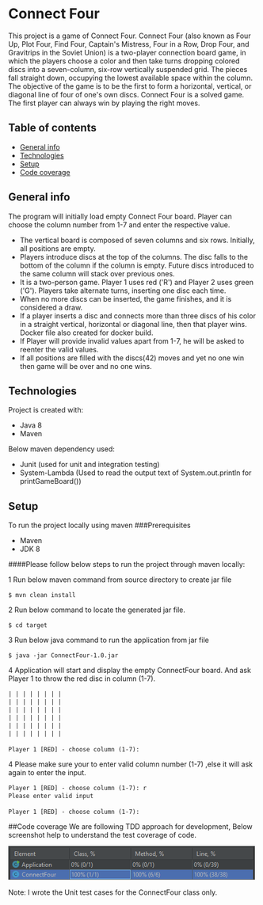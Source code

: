 # Connect Four
This project is a game of Connect Four. 
Connect Four (also known as Four Up, Plot Four, Find Four, Captain's Mistress, Four in a Row, Drop Four, and Gravitrips in the Soviet Union) is a two-player connection board game, in which the players choose a color and then take turns dropping colored discs into a seven-column, six-row vertically suspended grid. The pieces fall straight down, occupying the lowest available space within the column. The objective of the game is to be the first to form a horizontal, vertical, or diagonal line of four of one's own discs. Connect Four is a solved game. The first player can always win by playing the right moves. 

## Table of contents
* [General info](#general-info)
* [Technologies](#technologies)
* [Setup](#setup)
* [Code coverage](#code-coverage)

## General info
The program will initially load empty Connect Four board. Player can choose the column number from 1-7 and enter the respective value.

* The vertical board is composed of seven columns and six rows. Initially, all positions are empty.
* Players introduce discs at the top of the columns. The disc falls to the bottom of the column if the column is empty. Future discs introduced to the same column will stack over previous ones.
* It is a two-person game. Player 1 uses red ('R') and Player 2 uses green ('G'). Players take alternate turns, inserting one disc each time.
* When no more discs can be inserted, the game finishes, and it is considered a draw.
* If a player inserts a disc and connects more than three discs of his color in a straight vertical, horizontal or diagonal line, then that player wins.
Docker file also created for docker build.
* If Player will provide invalid values apart from 1-7, he will be asked to reenter the valid values.
* If all positions are filled with the discs(42) moves and yet no one win then game will be over and no one wins.

## Technologies
Project is created with:
* Java 8
* Maven 

Below maven dependency used:
- Junit (used for unit and integration testing)
- System-Lambda (Used to read the output text of System.out.println for printGameBoard())
## Setup
To run the project locally using maven
###Prerequisites
* Maven
* JDK 8

####Please follow below steps to run the project through maven locally:

1 Run below maven command from source directory to create jar file
```
$ mvn clean install
```
2 Run below command to locate the generated jar file.
```
$ cd target
```
3 Run below java command to run the application from jar file
```
$ java -jar ConnectFour-1.0.jar
```
4 Application will start and display the empty ConnectFour board. And ask Player 1 to throw the red disc in column (1-7).
```
| | | | | | | |
| | | | | | | |
| | | | | | | |
| | | | | | | |
| | | | | | | |
| | | | | | | |

Player 1 [RED] - choose column (1-7): 
```
4 Please make sure your to enter valid column number (1-7) ,else it will ask again to enter the input.
```
Player 1 [RED] - choose column (1-7): r
Please enter valid input

Player 1 [RED] - choose column (1-7):
```

##Code coverage
We are following TDD approach for development, Below screenshot help to understand the test coverage of code.
  
![plot](./resources/CodeCoverage.png)

Note: I wrote the Unit test cases for the ConnectFour class only.